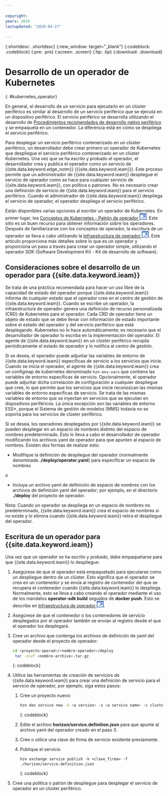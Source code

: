 ```yaml
---

copyright:
years: 2020
lastupdated: "2020-04-27"

---
```


{:shortdesc: .shortdesc}
{:new_window: target="_blank"}
{:codeblock: .codeblock}
{:pre: .pre}
{:screen: .screen}
{:tip: .tip}
{:download: .download}

# Desarrollo de un operador de Kubernetes
{: #kubernetes_operator}

En general, el desarrollo de un servicio para ejecutarlo en un clúster periférico es similar
al desarrollo de un servicio periférico que se ejecuta en un dispositivo periférico. El servicio periférico se desarrolla
utilizando el desarrollo de
[Procedimientos recomendados de desarrollo nativo periférico](best_practices.md)
y se empaqueta en un contenedor. La diferencia está en cómo se despliega el servicio periférico.

Para desplegar un servicio periférico contenerizado en un clúster periférico, un desarrollador debe crear
primero un operador de Kubernetes que despliegue el servicio periférico contenerizado en un clúster
Kubernetes. Una vez que se ha escrito y probado el operador, el desarrollador crea y publica el operador como
un servicio de {{site.data.keyword.edge_notm}} ({{site.data.keyword.ieam}}). Este
proceso permite que un administrador de {{site.data.keyword.ieam}} despliegue
el servicio de operador como se hace para cualquier servicio de
{{site.data.keyword.ieam}}, con política o patrones. No es necesario
crear una definición de servicio de {{site.data.keyword.ieam}} para el
servicio periférico. Cuando el administrador de {{site.data.keyword.ieam}} despliega el servicio de
operador, el operador despliega el servicio periférico.

Están disponibles varias opciones al escribir un operador de Kubernetes. En primer lugar, lea
[Conceptos de Kubernetes - Patrón
de operador ![Se abre en otro separador](../../images/icons/launch-glyph.svg "Se abre en otro separador")](https://kubernetes.io/docs/concepts/extend-kubernetes/operator/). Este sitio es un
buen recurso para obtener información sobre los operadores. Después de familiarizarse
con los conceptos de operador, la escritura de un operador se lleva a cabo utilizando la
[Infraestructura de operador ![Se abre en otro separador](../../images/icons/launch-glyph.svg "Se abre en otro separador")](https://github.com/operator-framework/getting-started). Este artículo proporciona más detalles sobre lo que es un operador y
proporciona un paso a través para crear un operador simple, utilizando el operador SDK (Software Development Kit -
Kit de desarrollo de software).

## Consideraciones sobre el desarrollo de un operador para {{site.data.keyword.ieam}}

Se trata de una práctica recomendada para hacer un uso libre de la capacidad de estado del operador porque
{{site.data.keyword.ieam}} informa de cualquier estado que el operador cree en el centro de gestión de
{{site.data.keyword.ieam}}. Cuando se escribe un operador, la infraestructura de operador
genera una definición de recurso personalizada (CRD) de Kubernetes para el operador. Cada CRD de operador
tiene un objeto de estado que se debe llenar con información de estado importante sobre el estado del
operador y del servicio periférico que está desplegando. Kubernetes no lo hace automáticamente; es necesario que el desarrollador de operador
lo escriba en la implementación del operador. El agente de {{site.data.keyword.ieam}} en un clúster periférico recopila periódicamente el estado de
operador y lo notifica al centro de gestión.

Si se desea, el operador puede adjuntar las variables de entorno de
{{site.data.keyword.ieam}} específicas de servicio a los servicios que inicie. Cuando se inicia el operador,
el agente de {{site.data.keyword.ieam}} crea un configmap de kubernetes denominado
`hzn-env-vars` que contiene las variables de entorno específicas de servicio. Opcionalmente,
el operador puede adjuntar dicha correlación de configuración a cualquier despliegue que cree, lo que permite
que los servicios que inicie reconozcan las mismas variables de entorno específicas de servicio. Se trata de
las mismas variables de entorno que se inyectan en servicios que se ejecutan en dispositivos periféricos. La
única excepción son las variables de entorno ESS*, porque el Sistema de gestión de modelos (MMS) todavía no
se soporta para los servicios de clúster periférico.

Si se desea, los operadores desplegados por {{site.data.keyword.ieam}} se pueden desplegar
en un espacio de nombres distinto del espacio de nombres predeterminado. Esto lo lleva a cabo el desarrollador de
operador modificando los archivos yaml de operador para que apunten al espacio de nombres. Existen
dos formas de realizar esto:

 * Modifique la definición de despliegue del operador (normalmente denominada
**./deploy/operator.yaml**) para especificar un espacio de nombres

o

* Incluya un archivo yaml de definición de espacio de nombres con los archivos de definición yaml del operador;
por ejemplo, en el directorio **./deploy** del proyecto de operador.

Nota: Cuando un operador se despliega en un espacio de nombres no predeterminado,
{{site.data.keyword.ieam}} crea el espacio de nombres si no existe y lo elimina cuando
{{site.data.keyword.ieam}} retira el despliegue del operador.

## Escritura de un operador para {{site.data.keyword.ieam}}

Una vez que un operador se ha escrito y probado, debe empaquetarse para que {{site.data.keyword.ieam}} lo despliegue:

1. Asegúrese de que el operador está empaquetado para ejecutarse como un despliegue dentro
de un clúster. Esto significa que el operador se crea en un contenedor y se envía al registro de contenedor
del que se recupera el contenedor cuando {{site.data.keyword.ieam}} lo despliega. Normalmente, esto se lleva a cabo creando
el operador mediante el uso de los mandatos **operator-sdk build** seguidos de
**docker push**. Esto se describe en
[Infraestructura de operador
![Se abre en otro separador](../../images/icons/launch-glyph.svg "Se abre en otro separador")](https://github.com/operator-framework/getting-started#1-run-as-a-deployment-inside-the-cluster).

2. Asegúrese de que el contenedor o los contenedores de servicio desplegados por el operador también se envían
al registro desde el que el operador los desplegará.

3. Cree un archivo que contenga los archivos de definición de yaml del operador desde el proyecto de operador:

   ```bash
   cd <proyecto-operad>/<nombre-operador>/deploy
    tar -zcvf <nombre-archivo>.tar.gz
   ```
   {: codeblock}

4. Utilice las herramientas de creación de servicios de {{site.data.keyword.ieam}} para crear
una definición de servicio para el servicio de operador, por ejemplo, siga estos pasos:

   1. Cree un proyecto nuevo:

      ```bash
      hzn dev service new -V <a version> -s <a service name> -c cluster
      ```
      {: codeblock}

   2. Edite el archivo **horizon/service.definition.json** para que apunte al archivo
yaml del operador creado en el paso 3.

   3. Cree o utilice una clave de firma de servicio existente previamente.

   4. Publique el servicio

      ```
      hzn exchange service publish -k <clave_firma> -f ./horizon/service.definition.json
      ```
      {: codeblock}

5. Cree una política o patrón de despliegue para desplegar el servicio de operador en un clúster periférico.
